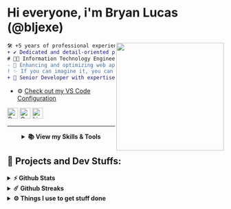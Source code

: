 # Hi everyone, i'm Bryan Lucas (@bljexe)
<img align="right" height="250" src="https://i.giphy.com/media/v1.Y2lkPTc5MGI3NjExNjV4N2FrZnM1dmxoMTF3ZGdodzY5aXRjODhhc24yaW90Y3hhZ2I4OSZlcD12MV9pbnRlcm5hbF9naWZfYnlfaWQmY3Q9Zw/QDjpIL6oNCVZ4qzGs7/giphy.webp"/>

```diff
🛠️ +5 years of professional experience in web development and system security.
+ ✔️ Dedicated and detail-oriented professional.
# 👨‍💻 Information Technology Engineer (ITI) with a focus on penetration testing.
- 🚀 Enhancing and optimizing web applications for performance and security.
! ✨ If you can imagine it, you can secure it and build it.
+ 🌟 Senior Developer with expertise in leading teams and delivering scalable, maintainable solutions.
```

- ⚙️ <a href="https://github.com/Bljexe/config_vscode/blob/main/settings.json">Check out my VS Code Configuration</a>

<p align="left">
  <span>
    <a target="_blank"><img src="https://komarev.com/ghpvc/?username=Bljexe&style=for-the-badge" alt="Profile views" height="25" /></a>
    <a href="mailto:bryanluka15@gmail.com?subject=Ola%20Bryan"><img src="https://img.shields.io/badge/gmail-%23D14836.svg?&style=for-the-badge&logo=gmail&logoColor=white" alt="Gmail" height="25" /></a>
    <a href="https://www.linkedin.com/in/bljexe"><img src="https://img.shields.io/badge/linkedin-%230077B5.svg?&style=for-the-badge&logo=linkedin&logoColor=white" alt="LinkedIn" height="25" /></a>
  </span>
</p>
<hr>

<details align="center">
  <summary>
    <b>📚 View my Skills & Tools</b>
  </summary>
    <br>
  <table>
  <tr border: none;>
  <td align="center" width="110">
    <img alt="Javascript" src="https://img.shields.io/badge/-Javascript-ffd500?style=for-the-badge&logo=javascript&logoColor=white" />
    <br>Javascript
      </td>
      <td align="center" width="110">
    <img alt="Typescript" src="https://img.shields.io/badge/-Typescript-0000FF?style=for-the-badge&logo=typescript&logoColor=white" />
    <br>Typescript
      </td>
      <td align="center" width="110">
    <img alt="PHP" src="https://img.shields.io/badge/PHP-777BB4?style=for-the-badge&logo=php&logoColor=white" />
    <br>PHP
      </td>
      <td align="center" width="110">
    <img alt="C#" src="https://img.shields.io/badge/C_Sharp-9119b3?style=for-the-badge&logo=csharp&logoColor=white" />
    <br>C#
      </td>
      <td align="center" width="110">
    <img alt="Java" src="https://img.shields.io/badge/Java-00000F?style=for-the-badge&logo=openjdk&logoColor=red" />
    <br>Java
      </td>
      <td align="center" width="110">
    <img alt="Python" src="https://img.shields.io/badge/Python-3776AB?style=for-the-badge&logo=python&logoColor=white" />
    <br>Python
      </td>
      <td align="center" width="110">
    <img alt="Go" src="https://img.shields.io/badge/Go-00ADD8?style=for-the-badge&logo=go&logoColor=white" />
    <br>Go
      </td>
  </tr>
</table>
<!-- <samp> -->
<p>
  <h3><i>Frameworks and Tools:</i></h3>
  <table>
  <tr border: none;>
    <td align="center" width="110">
      <img alt="Laravel" src="https://img.shields.io/badge/laravel-ED7014?style=for-the-badge&logo=laravel&logoColor=white" />
      <br>Laravel
    </td>
    <td align="center" width="110">
      <img alt="Django" src="https://img.shields.io/badge/Django-092E20?style=for-the-badge&logo=django&logoColor=white" />
      <br>Django
    </td>   
    <td align="center" width="110">
      <img alt="ReactJS" src="https://img.shields.io/badge/React-20232A?style=for-the-badge&logo=react&logoColor=61DAFB" />
      <br>ReactJS
    </td>
    <td align="center" width="110">
      <img alt="NodeJS" src="https://img.shields.io/badge/-Nodejs-32CD32?style=for-the-badge&logo=typescript&logoColor=white" />
      <br>NodeJS
    </td>
    <td align="center" width="110">
      <img alt="Docker" src="https://img.shields.io/badge/Docker-00000F?style=for-the-badge&logo=docker&logoColor=blue" />
      <br>Docker
    </td>
    <td align="center" width="110">
      <img alt="Git" src="https://img.shields.io/badge/git-00000F?style=for-the-badge&logo=git&logoColor=red" />
      <br>Git
    </td>
    <td align="center" width="110">
      <img alt="Symfony" src="https://img.shields.io/badge/Symfony-000000?style=for-the-badge&logo=symfony&logoColor=white" />
      <br>Symfony
    </td>
    <td align="center" width="110">
      <img alt="CodeIgniter" src="https://img.shields.io/badge/CodeIgniter-DD4814?style=for-the-badge&logo=codeigniter&logoColor=white" />
      <br>CodeIgniter
    </td>
    <td align="center" width="110">
      <img alt="NestJS" src="https://img.shields.io/badge/NestJS-E0234E?style=for-the-badge&logo=nestjs&logoColor=white" />
      <br>NestJS
    </td>
  </tr>
</table>
</p>
<p>
  <h3><i>Operating Systems:</i></h3>
  <table>
  <tr border: none;>
    <td align="center" width="110">
      <a href="#%EF%B8%8F-my-tech-stacks-">
        <img src="https://raw.githubusercontent.com/kallioli/static-content/refs/heads/main/img/logo/linux-logo.png" width="48" height="48" alt="Linux" />
      </a>
      <br>Linux
    </td>	  
    <td align="center" width="110">
      <a href="#%EF%B8%8F-my-tech-stacks-">
        <img src="https://raw.githubusercontent.com/kallioli/static-content/refs/heads/main/img/logo/apple-logo.png" width="48" height="48" alt="macOS" />
      </a>
      <br>macOS
    </td>
    <td align="center" width="110">
      <a href="#%EF%B8%8F-my-tech-stacks-">
        <img src="https://github.com/linitio/static-content/blob/main/img/logo/windows-logo.png?raw=true" width="48" height="48" alt="Windows" />
      </a>
      <br>Windows
    </td>
  </tr>
</table>
</p>
<p>
  <h3><i>Other tools:</i></h3>
  <table>
  <tr border: none;>
    <td align="center" width="110">
      <a href="#%EF%B8%8F-my-tech-stacks-">
        <img src="https://github.com/linitio/static-content/blob/main/img/logo/docker-logo.png?raw=true" width="48" height="48" alt="Docker" />
      </a>
      <br>Docker
    </td>
    <td align="center" width="110">
      <a href="#%EF%B8%8F-my-tech-stacks-">
        <img src="https://github.com/linitio/static-content/blob/main/img/logo/github-logo.png?raw=true" width="48" height="48" alt="Github" />
      </a>
      <br>Github
    </td>
    <td align="center" width="110">
      <a href="#%EF%B8%8F-my-tech-stacks-">
        <img src="https://github.com/linitio/static-content/blob/main/img/logo/gitlab-logo.png?raw=true" width="48" height="48" alt="GitLab" />
      </a>
      <br>GitLab
    </td>
    <td align="center" width="110">
      <a href="#%EF%B8%8F-my-tech-stacks-">
        <img src="https://raw.githubusercontent.com/kallioli/static-content/refs/heads/main/img/logo/yaml-logo.png" width="48" height="48" alt="YAML" />
      </a>
      <br>YAML
    </td>
    <td align="center" width="110">
      <a href="#%EF%B8%8F-my-tech-stacks-">
        <img src="https://raw.githubusercontent.com/kallioli/static-content/refs/heads/main/img/logo/aws-logo.png" width="48" height="48" alt="Aws Services" />
      </a>
      <br>AWS
    </td>
    <td align="center" width="110">
      <a href="#%EF%B8%8F-my-tech-stacks-">
        <img src="https://raw.githubusercontent.com/kallioli/static-content/refs/heads/main/img/logo/visual-studio-logo.png" width="48" height="48" alt="VSCode" />
      </a>
      <br>VSCode
    </td>
  </tr>
</table>
</p>
</details>

## 🚧 Projects and Dev Stuffs:

<details>	
  <summary><b>⚡ Github Stats</b></summary>
    
  <br />
  <img height="180em" src="https://github-readme-stats.vercel.app/api?username=Bljexe&show_icons=true&hide_border=true&&count_private=true&include_all_commits=true" />
  <img height="180em" src="https://github-readme-stats.vercel.app/api/top-langs/?username=Bjexe&exclude_repo=KNN-Image-Classification&show_icons=true&hide_border=true&layout=compact&langs_count=8"/>
</details>

<details>	
  <summary><b>☄️ Github Streaks</b></summary>

  <br />
  <img height="180em" src="https://github-readme-streak-stats.herokuapp.com/?user=bljexe&hide_border=true" />
</details>

<details>	
  <br />
  <summary><b>⚙️ Things I use to get stuff done</b></summary>
    <ul>
        <li><b>OS:</b> Windows 10</li>
        <li><b>Browser: </b> Google Chrome Browser</li>
        <li><b>Terminal: </b> ZSH: Oh My Zsh | WSL 2</li>
        <li><b>Code Editor:</b> VSCode</li>
        <li><b>To Stay Updated:</b> Medium, Linkedin, Twitter.</li>
    </ul>	
</details>
